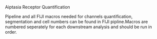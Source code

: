 Aiptasia Receptor Quantification 

Pipeline and all FIJI macros needed for channels quantification, segmentation and cell numbers can be found in FIJI pipline.Macros are numbered seperately for each downstream analysis and should be run in order. 
